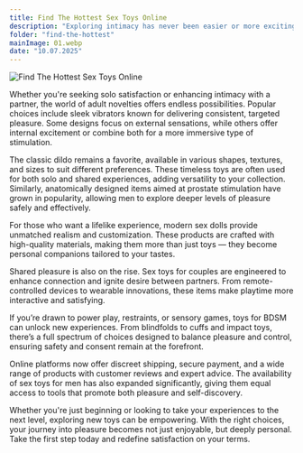 ```yaml
---
title: Find The Hottest Sex Toys Online
description: "Exploring intimacy has never been easier or more exciting. With the growing variety of sex toys for women and men available online, discovering what enhances your pleasure can now be done discreetly and confidently from home. From beginner-friendly options to advanced devices, there’s a perfect match for every desire and level of experience."
folder: "find-the-hottest"
mainImage: 01.webp
date: "10.07.2025"
---
```


![ Find The Hottest Sex Toys Online](/assets/img/media/find-the-hottest/01.webp "escort is")

Whether you're seeking solo satisfaction or enhancing intimacy with a partner, the world of adult novelties offers endless possibilities. Popular choices include sleek vibrators known for delivering consistent, targeted pleasure. Some designs focus on external sensations, while others offer internal excitement or combine both for a more immersive type of stimulation.

The classic dildo remains a favorite, available in various shapes, textures, and sizes to suit different preferences. These timeless toys are often used for both solo and shared experiences, adding versatility to your collection. Similarly, anatomically designed items aimed at prostate stimulation have grown in popularity, allowing men to explore deeper levels of pleasure safely and effectively.

For those who want a lifelike experience, modern sex dolls provide unmatched realism and customization. These products are crafted with high-quality materials, making them more than just toys — they become personal companions tailored to your tastes.

Shared pleasure is also on the rise. Sex toys for couples are engineered to enhance connection and ignite desire between partners. From remote-controlled devices to wearable innovations, these items make playtime more interactive and satisfying.

If you’re drawn to power play, restraints, or sensory games, toys for BDSM can unlock new experiences. From blindfolds to cuffs and impact toys, there’s a full spectrum of choices designed to balance pleasure and control, ensuring safety and consent remain at the forefront.

Online platforms now offer discreet shipping, secure payment, and a wide range of products with customer reviews and expert advice. The availability of sex toys for men has also expanded significantly, giving them equal access to tools that promote both pleasure and self-discovery.

Whether you're just beginning or looking to take your experiences to the next level, exploring new toys can be empowering. With the right choices, your journey into pleasure becomes not just enjoyable, but deeply personal. Take the first step today and redefine satisfaction on your terms.

